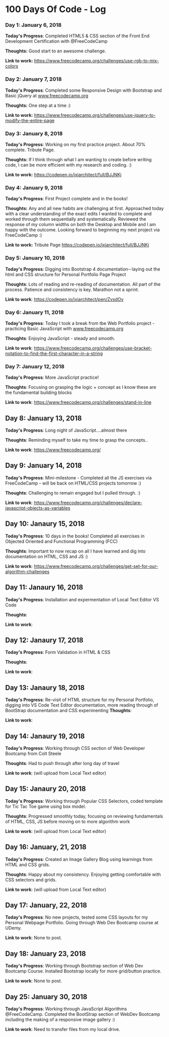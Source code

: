 # 100 Days Of Code - Log

### Day 1: January 6, 2018


**Today's Progress**: Completed HTML5 & CSS section of the Front End Development Certification with @FreeCodeCamp

**Thoughts:** Good start to an awesome challenge.

**Link to work:** https://www.freecodecamp.org/challenges/use-rgb-to-mix-colors



### Day 2: January 7, 2018

**Today's Progress**: Completed some Responsive Design with Bootstrap and Basic jQuery at www.freecodecamp.org

**Thoughts:** One step at a time :)

**Link to work:** https://www.freecodecamp.org/challenges/use-jquery-to-modify-the-entire-page


### Day 3: January 8, 2018

**Today's Progress**: Working on my first practice project. About 70% complete. Tribute Page.

**Thoughts:** If I think through what I am wanting to create before writing code, I can be more efficient with my research and coding. :) 

**Link to work:** https://codepen.io/jxiarchitect/full/BJJNKj



### Day 4: January 9, 2018
**Today's Progress**: First Project complete and in the books! 

**Thoughts:**  Any and all new habits are challenging at first. Approached today with a clear understanding of the exact edits I wanted to complete and worked through them sequentially and systematically. Reviewed the response of my column widths on both the Desktop and Mobile and I am happy with the outcome. Looking forward to beginning my next project via FreeCodeCamp :)

**Link to work:** Tribute Page https://codepen.io/jxiarchitect/full/BJJNKj

### Day 5: January 10, 2018

**Today's Progress**: Digging into Bootstrap 4 documentation--laying out the html and CSS structure for Personal Portfolio Page Project 

**Thoughts**: Lots of reading and re-reading of documentation. All part of the process. Patience and consistency is key. Marathon not a sprint. 

**Link to work**: https://codepen.io/jxiarchitect/pen/ZvxdOv

### Day 6: January 11, 2018

**Today's Progress**: Today I took a break from tbe Web Portfolio project - practicing Basic JavaScript with www.freecodecamp.org

**Thoughts**: Enjoying JavaScript - steady and smooth.

**Link to work**: https://www.freecodecamp.org/challenges/use-bracket-notation-to-find-the-first-character-in-a-string

### Day 7: January 12, 2018

**Today's Progress**: More JavaScript practice!

**Thoughts**: Focusing on grasping the logic + concept as I know these are the fundamental building blocks

**Link to work**: https://www.freecodecamp.org/challenges/stand-in-line

## Day 8: January 13, 2018

**Today's Progress**: Long night of JavaScript....almost there

**Thoughts**: Reminding myself to take my time to grasp the concepts..

**Link to work**: https://www.freecodecamp.org/

## Day 9: January 14, 2018

**Today's Progress**: Mini-milestone - Completed all the JS exercises via FreeCodeCamp - will be back on HTML/CSS projects tomorrow :)

**Thoughts**: Challenging to remain engaged but I pulled through. :)

**Link to work**: https://www.freecodecamp.org/challenges/declare-javascript-objects-as-variables

## Day 10: Janaury 15, 2018

**Today's Progress**: 10 days in the books! Completed all exercises in Objected Oriented and Functional Programming (FCC)

**Thoughts**: Important to now recap on all I have learned and dig into documentation on HTML, CSS and JS :)

**Link to work**: https://www.freecodecamp.org/challenges/get-set-for-our-algorithm-challenges

## Day 11: Janaury 16, 2018

**Today's Progress**: Installation and expermentation of Local Text Editor VS Code

**Thoughts**:

**Link to work**:


## Day 12: Janaury 17, 2018

**Today's Progress**: Form Validation in HTML & CSS

**Thoughts**:

**Link to work**:


## Day 13: Janaury 18, 2018

**Today's Progress**: Re-visit of HTML structure for my Personal Portfolio, digging into VS Code Text Editor documentation, more reading through of BootStrap documentation and  CSS experimenting
**Thoughts**:

**Link to work**:


## Day 14: Janaury 19, 2018

**Today's Progress**: Working through CSS section of Web Developer Bootcamp from Colt Steele

**Thoughts**: Had to push through after long day of travel

**Link to work**: (will upload from Local Text editor)


## Day 15: Janaury 20, 2018

**Today's Progress**: Working through Popular CSS Selectors, coded template for Tic Tac Toe game using box model.

**Thoughts**: Progressed smoothly today, focusing on reviewing fundamentals of HTML, CSS, JS before moving on to more algorithm work

**Link to work**: (will upload from Local Text editor)

## Day 16: January, 21, 2018

**Today's Progress**: Created an Image Gallery Blog using learnings from HTML and CSS grids.

**Thoughts**: Happy about my consistency. Enjoying getting comfortable with CSS selectors and grids.

**Link to work**: (will upload from Local Text editor)

## Day 17: January, 22, 2018

**Today's Progress**: No new projects, tested some CSS layouts for my Personal Webpage Portfolio. Going through Web Dev Bootcamp course at UDemy.

**Link to work**: None to post.

## Day 18: January 23, 2018

**Today's Progress**: Working through Bootstrap section of Web Dev Bootcamp Course. Installed Bootstrap locally for more grid/button practice.

**Link to work**: None to post.

## Day 25: January 30, 2018

**Today's Progress**: Working through JavaScript Algorithms @FreeCodeCamp. Completed the BootStrap section of WebDev Bootcamp including the making of a responsive image gallery :)

**Link to work**: Need to transfer files from my local drive.
